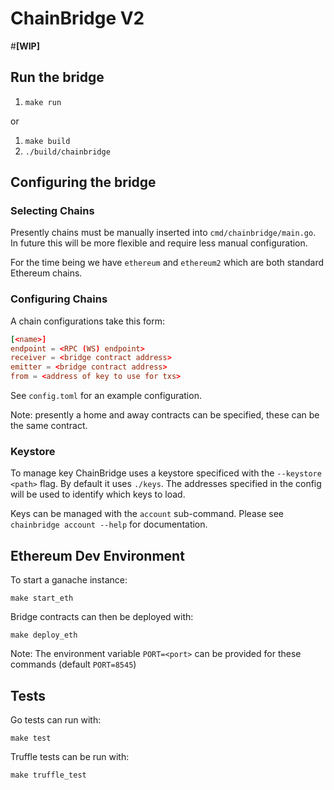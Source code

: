 # ChainBridge V2

#**[WIP]**

## Run the bridge
1. `make run`

or

1. `make build`
2. `./build/chainbridge`

## Configuring the bridge

### Selecting Chains

Presently chains must be manually inserted into `cmd/chainbridge/main.go`. In future this will be more flexible and require less manual configuration.

For the time being we have `ethereum` and `ethereum2` which are both standard Ethereum chains.

### Configuring Chains

A chain configurations take this form:
```toml
[<name>]
endpoint = <RPC (WS) endpoint>
receiver = <bridge contract address>
emitter = <bridge contract address>
from = <address of key to use for txs>
```

See `config.toml` for an example configuration. 

Note: presently a home and away contracts can be specified, these can be the same contract.


### Keystore

To manage key ChainBridge uses a keystore specificed with the `--keystore <path>` flag. By default it uses `./keys`. The addresses specified in the config will be used to identify which keys to load.

Keys can be managed with the `account` sub-command. Please see `chainbridge account --help` for documentation.

## Ethereum Dev Environment 

To start a ganache instance:
```
make start_eth
```

Bridge contracts can then be deployed with:
```
make deploy_eth
```

Note: The environment variable `PORT=<port>` can be provided for these commands (default `PORT=8545`)

## Tests

Go tests can run with:
```
make test
```

Truffle tests can be run with:
```
make truffle_test
```